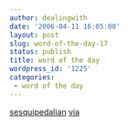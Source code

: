```yaml
---
author: dealingwith
date: '2006-04-11 16:05:00'
layout: post
slug: word-of-the-day-17
status: publish
title: word of the day
wordpress_id: '1225'
categories:
 - word of the day
---
```


[sesquipedalian][1] [via][2]

   [1]: http://dictionary.reference.com/search?q=sesquipedalian

   [2]: http://www.madapeden.com/28

